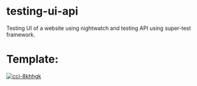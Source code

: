 # testing-ui-api
Testing UI of a website using nightwatch and testing API using super-test framework.

# Template:
[![cci-8khhgk](https://circleci.com/gh/circleci/circleci-docs.svg?style=svg)](https://app.circleci.com/pipelines/circleci/9ZhHaXBjJJR2TqyHhqsq5n)
